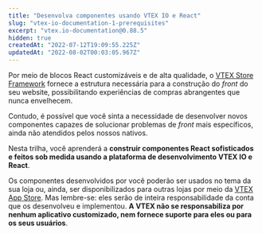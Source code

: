 ```yaml
---
title: "Desenvolva componentes usando VTEX IO e React"
slug: "vtex-io-documentation-1-prerequisites"
excerpt: "vtex.io-documentation@0.88.5"
hidden: true
createdAt: "2022-07-12T19:09:55.225Z"
updatedAt: "2022-08-02T00:03:05.967Z"
---
```

Por meio de blocos React customizáveis e de alta qualidade, o [VTEX Store Framework](https://developers.vtex.com/vtex-developer-docs/docs/getting-started-3) fornece a estrutura necessária para a construção do *front* do seu website, possibilitando experiências de compras abrangentes que nunca envelhecem.

Contudo, é possível que você sinta a necessidade de desenvolver novos componentes capazes de solucionar problemas de *front* mais específicos, ainda não atendidos pelos nossos nativos.

Nesta trilha, você aprenderá a **construir componentes React sofisticados e feitos sob medida usando a plataforma de desenvolvimento VTEX IO e React**.

Os componentes desenvolvidos por você poderão ser usados no tema da sua loja ou, ainda, ser disponibilizados para outras lojas por meio da [VTEX App Store](https://extensions.myvtex.com/). Mas lembre-se: eles serão de inteira responsabilidade da conta que os desenvolveu e implementou. **A VTEX não se responsabiliza por nenhum aplicativo customizado, nem fornece suporte para eles ou para os seus usuários**.